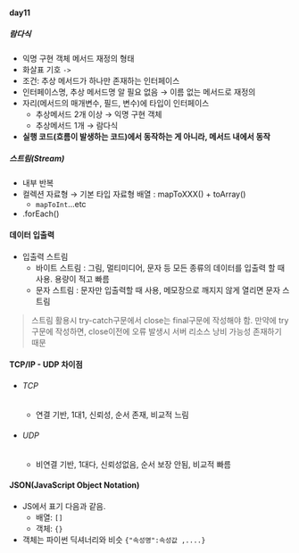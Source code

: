 #### day11
##### 람다식
- 익명 구현 객체 메서드 재정의 형태 
- 화살표 기호 `->`
- 조건: 추상 메서드가 하나만 존재하는 인터페이스
- 인터페이스명, 추상 메서드명 알 필요 없음 → 이름 없는 메서드로 재정의
- 자리(메서드의 매개변수, 필드, 변수)에 타입이 인터페이스
	- 추상메서드 2개 이상 → 익명 구현 객체
	- 추상메서드 1개 → 람다식
- **실행 코드(흐름이 발생하는 코드)에서 동작하는 게 아니라, 메서드 내에서 동작**

##### 스트림(Stream)
- 내부 반복 
- 컬렉션 자료형 → 기본 타입 자료형 배열 : mapToXXX() + toArray()
	- `mapToInt`...etc
- .forEach() 

#### 데이터 입출력
- 입출력 스트림 
	- 바이트 스트림 : 그림, 멀티미디어, 문자 등 모든 종류의 데이터를 입출력 할 때 사용. 용량이 적고 빠름
	- 문자 스트림 : 문자만 입출력할 때 사용, 메모장으로 깨지지 않게 열리면 문자 스트림
> 	스트림 활용시 try-catch구문에서 close는 final구문에 작성해야 함. 만약에 try 구문에 작성하면, close이전에 오류 발생시 서버 리소스 낭비 가능성 존재하기 때문

#### TCP/IP - UDP 차이점
- ###### TCP 
	- 연결 기반, 1대1, 신뢰성, 순서 존재, 비교적 느림
- ###### UDP
	- 비연결 기반, 1대다, 신뢰성없음, 순서 보장 안됨, 비교적 빠름

#### JSON(JavaScript Object Notation)
- JS에서 표기 다음과 같음. 
	- 배열: `[] `
	- 객체: `{}`
- 객체는 파이썬 딕셔너리와 비슷 `{"속성명":속성값 ,....}`
